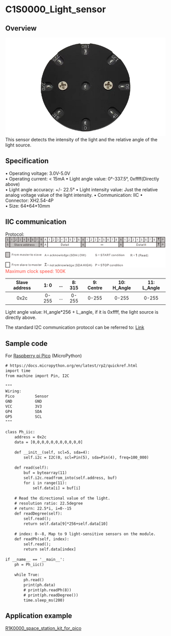 # C1S0000_Light_sensor

## Overview
![Img](../../_static/common_product/C1S0000_light_sensor/1img.png)     
This sensor detects the intensity of the light and the relative angle of the light source.      

## Specification    
• Operating voltage: 3.0V-5.0V   
• Operating current: < 15mA 
• Light angle value: 0°-337.5°, 0xffff(Directly above)   
• Light angle accuracy: +/- 22.5°
• Light intensity value: Just the relative analog voltage value of the light intensity.
• Communication: IIC 
• Connector: XH2.54-4P  
• Size: 64\*64\*10mm    

## IIC communication   
Protocol:    
![Img](../../_static/common_product/C1S0000_light_sensor/2img.png)        
<span style="color: rgb(255, 76, 65);">Maximum clock speed: 100K</span> 

| Slave address | 1: 0 | ... | 8: 315 | 9: Centre | 10: H_Angle | 11: L_Angle |    
| :--: | :--: | :--: | :--: | :--: | :--: | :--: |    
| 0x2c | 0-255 | ... | 0-255 | 0-255 | 0-255 | 0-255 |    
Light angle value: H_angle*256 + L_angle, if it is 0xffff, the light source is directly above.   

The standard I2C communication protocol can be referred to: [Link](../../_static/pdf/communication_protocol/UM10204%28I2C_Bus_Specification_and_User_Manual_%29.pdf)  


## Sample code     
For [Raspberry pi Pico](../../raspberry/R1D0001_raspberry_pico/R1D0001_raspberry_pico.md) (MicroPython)     
```microPython
# https://docs.micropython.org/en/latest/rp2/quickref.html
import time
from machine import Pin, I2C 

"""
Wiring: 
Pico         Sensor
GND          GND
VCC          3V3 
GP4          SDA 
GP5          SCL 
"""

class Ph_iic:
    address = 0x2c
    data = [0,0,0,0,0,0,0,0,0,0,0]
    
    def __init__(self, scl=5, sda=4):
        self.i2c = I2C(0, scl=Pin(5), sda=Pin(4), freq=100_000)
    
    def read(self):
        buf = bytearray(11)
        self.i2c.readfrom_into(self.address, buf)
        for i in range(11):
            self.data[i] = buf[i]
    
    # Read the directional value of the light.
    # resolution ratio: 22.5degree
    # return: 22.5*i, i=0--15
    def readDegree(self):
        self.read();
        return self.data[9]*256+self.data[10]
    
    # index: 0--8, Map to 9 light-sensitive sensors on the module.
    def readPh(self, index):
        self.read();
        return self.data[index]

if __name__ == '__main__':
    ph = Ph_iic()

    while True:
        ph.read()
        print(ph.data)
        # print(ph.readPh(8))
        # print(ph.readDegree())
        time.sleep_ms(200)
```


## Application example    
[R1K0000_space_station_kit_for_pico](../../raspberry/R1K0000_space_station_kit/R1K0000_space_station_kit.md)     

